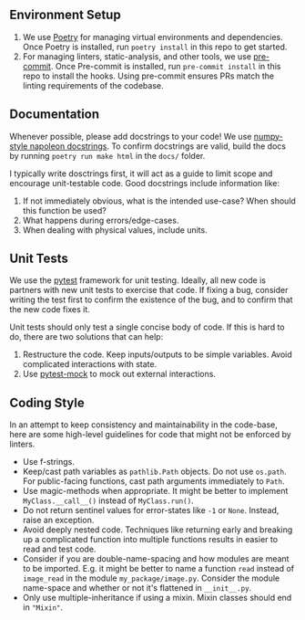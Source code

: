 ## Environment Setup

1. We use [Poetry](https://python-poetry.org/docs/#installation) for managing virtual
   environments and dependencies.
   Once Poetry is installed, run `poetry install` in this repo to get started.
2. For managing linters, static-analysis, and other tools, we
   use [pre-commit](https://pre-commit.com/#installation).
   Once Pre-commit is installed, run `pre-commit install` in this repo to install the
   hooks.
   Using pre-commit ensures PRs match the linting requirements of the codebase.

## Documentation

Whenever possible, please add docstrings to your code!
We
use [numpy-style napoleon docstrings](https://sphinxcontrib-napoleon.readthedocs.io/en/latest/#google-vs-numpy).
To confirm docstrings are valid, build the docs by running `poetry run make html` in
the `docs/` folder.

I typically write dosctrings first, it will act as a guide to limit scope and encourage
unit-testable code.
Good docstrings include information like:

1. If not immediately obvious, what is the intended use-case? When should this function
   be used?
2. What happens during errors/edge-cases.
3. When dealing with physical values, include units.

## Unit Tests

We use the [pytest](https://docs.pytest.org/) framework for unit testing. Ideally, all
new code is partners with
new unit tests to exercise that code. If fixing a bug, consider writing the test first
to confirm the existence of the
bug, and to confirm that the new code fixes it.

Unit tests should only test a single concise body of code. If this is hard to do, there
are two solutions that can help:

1. Restructure the code. Keep inputs/outputs to be simple variables. Avoid complicated
   interactions with state.
2. Use [pytest-mock](https://pytest-mock.readthedocs.io/en/latest/) to mock out external
   interactions.

## Coding Style

In an attempt to keep consistency and maintainability in the code-base, here are some
high-level guidelines for code that might not be enforced by linters.

* Use f-strings.
* Keep/cast path variables as `pathlib.Path` objects.
  Do not use `os.path`.
  For public-facing functions, cast path arguments immediately to `Path`.
* Use magic-methods when appropriate. It might be better to
  implement ``MyClass.__call__()`` instead of ``MyClass.run()``.
* Do not return sentinel values for error-states like `-1` or `None`. Instead, raise an
  exception.
* Avoid deeply nested code. Techniques like returning early and breaking up a
  complicated function into multiple functions results in easier to read and test code.
* Consider if you are double-name-spacing and how modules are meant to be imported.
  E.g. it might be better to name a function `read` instead of `image_read` in the
  module `my_package/image.py`.
  Consider the module name-space and whether or not it's flattened in `__init__.py`.
* Only use multiple-inheritance if using a mixin. Mixin classes should end in `"Mixin"`.
